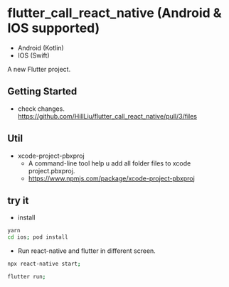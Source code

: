 # flutter_call_react_native (Android & IOS supported)
* Android (Kotlin)
* IOS (Swift)


A new Flutter project.

## Getting Started
* check changes. https://github.com/HillLiu/flutter_call_react_native/pull/3/files

## Util
* xcode-project-pbxproj
   * A command-line tool help u add all folder files to xcode project.pbxproj.
   * https://www.npmjs.com/package/xcode-project-pbxproj

## try it
* install
```bash
yarn
cd ios; pod install
```

* Run react-native and flutter in different screen.
```bash
npx react-native start;
```

```bash
flutter run;
```

